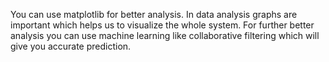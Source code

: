 You can use matplotlib for better analysis. In data analysis graphs are important which helps us to visualize the whole system.
For further better analysis you can use machine learning like collaborative filtering which will give you accurate prediction.
